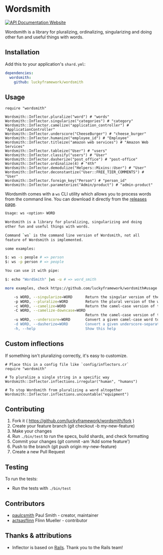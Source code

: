 # Wordsmith

[![API Documentation Website](https://img.shields.io/website?down_color=red&down_message=Offline&label=API%20Documentation&up_message=Online&url=https%3A%2F%2Fluckyframework.github.io%2Fwordsmith%2F)](https://luckyframework.github.io/wordsmith)

Wordsmith is a library for pluralizing, ordinalizing, singularizing and doing
other fun and useful things with words.

## Installation

Add this to your application's `shard.yml`:

```yaml
dependencies:
  wordsmith:
    github: luckyframework/wordsmith
```

## Usage

```crystal
require "wordsmith"

Wordsmith::Inflector.pluralize("word") # "words"
Wordsmith::Inflector.singularize("categories") # "category"
Wordsmith::Inflector.camelize("application_controller") # "ApplicationController"
Wordsmith::Inflector.underscore("CheeseBurger") # "cheese_burger"
Wordsmith::Inflector.humanize("employee_id") # "Employee"
Wordsmith::Inflector.titleize("amazon web services") # "Amazon Web Services"
Wordsmith::Inflector.tableize("User") # "users"
Wordsmith::Inflector.classify("users") # "User"
Wordsmith::Inflector.dasherize("post_office") # "post-office"
Wordsmith::Inflector.ordinalize(4) # "4th"
Wordsmith::Inflector.demodulize("Helpers::Mixins::User") # "User"
Wordsmith::Inflector.deconstantize("User::FREE_TIER_COMMENTS") # "User"
Wordsmith::Inflector.foreign_key("Person") # "person_id"
Wordsmith::Inflector.parameterize("Admin/product") # "admin-product"
```

Wordsmith comes with a `ws` CLI utility which allows you to process words from the command line. You can download it directly from the [releases page](https://github.com/luckyframework/wordsmith/releases).

```sh
Usage: ws <option> WORD

Wordsmith is a library for pluralizing, singularizing and doing
other fun and useful things with words.

Command `ws` is the command line version of Wordsmith, not all
feature of Wordsmith is implemented.

some examples:

$: ws -s people # => person
$: ws -p person # => people

You can use it with pipe:

$: echo "WordSmith" |ws -u # => word_smith

more examples, check https://github.com/luckyframework/wordsmith#usage

    -s WORD, --singularize=WORD      Return the singular version of the word.
    -p WORD, --pluralize=WORD        Return the plural version of the word.
    -c WORD, --camelize=WORD         Return the camel-case version of that word.
    -C WORD, --camelize-downcase=WORD
                                     Return the camel-case version of that word, but the first letter not capitalized.
    -u WORD, --underscore=WORD       Convert a given camel-case word to it's underscored version.
    -d WORD, --dasherize=WORD        Convert a given underscore-separated word to the same word, separated by dashes.
    -h, --help                       Show this help
```

## Custom inflections

If something isn't pluralizing correctly, it's easy to customize.

```crystal
# Place this in a config file like `config/inflectors.cr`
require "wordsmith"

# To pluralize a single string in a specific way
Wordsmith::Inflector.inflections.irregular("human", "humans")

# To stop Wordsmith from pluralizing a word altogether
Wordsmith::Inflector.inflections.uncountable("equipment")
```

## Contributing

1. Fork it ( https://github.com/luckyframework/wordsmith/fork )
2. Create your feature branch (git checkout -b my-new-feature)
3. Make your changes
4. Run `./bin/test` to run the specs, build shards, and check formatting
5. Commit your changes (git commit -am 'Add some feature')
6. Push to the branch (git push origin my-new-feature)
7. Create a new Pull Request

## Testing

To run the tests:

- Run the tests with `./bin/test`

## Contributors

- [paulcsmith](https://github.com/paulcsmith) Paul Smith - creator, maintainer
- [actsasflinn](https://github.com/actsasflinn) Flinn Mueller - contributor

## Thanks & attributions

- Inflector is based on [Rails](https://github.com/rails/rails). Thank you to the Rails team!
